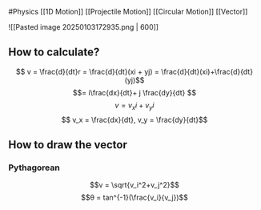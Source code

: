 #Physics 
[[1D Motion]]
[[Projectile Motion]]
[[Circular Motion]]
[[Vector]]

![[Pasted image 20250103172935.png | 600]]
## How to calculate?
$$ v = \frac{d}{dt}r = \frac{d}{dt}(xi + yj) = \frac{d}{dt}(xi)+\frac{d}{dt}(yj)$$
$$= i\frac{dx}{dt}+ j \frac{dy}{dt} $$
$$ v = v_xi + v_yi $$
$$ v_x = \frac{dx}{dt}, v_y = \frac{dy}{dt}$$
## How to draw the vector
### Pythagorean
$$v = \sqrt{v_i^2+v_j^2}$$
$$θ = tan^{-1}(\frac{v_i}{v_j})$$

